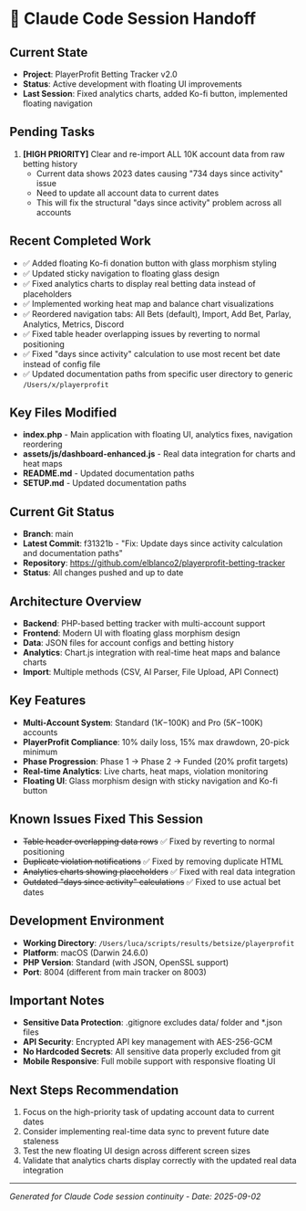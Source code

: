 # 🤖 Claude Code Session Handoff

## Current State
- **Project**: PlayerProfit Betting Tracker v2.0
- **Status**: Active development with floating UI improvements
- **Last Session**: Fixed analytics charts, added Ko-fi button, implemented floating navigation

## Pending Tasks
1. **[HIGH PRIORITY]** Clear and re-import ALL 10K account data from raw betting history
   - Current data shows 2023 dates causing "734 days since activity" issue
   - Need to update all account data to current dates
   - This will fix the structural "days since activity" problem across all accounts

## Recent Completed Work
- ✅ Added floating Ko-fi donation button with glass morphism styling
- ✅ Updated sticky navigation to floating glass design
- ✅ Fixed analytics charts to display real betting data instead of placeholders
- ✅ Implemented working heat map and balance chart visualizations
- ✅ Reordered navigation tabs: All Bets (default), Import, Add Bet, Parlay, Analytics, Metrics, Discord
- ✅ Fixed table header overlapping issues by reverting to normal positioning
- ✅ Fixed "days since activity" calculation to use most recent bet date instead of config file
- ✅ Updated documentation paths from specific user directory to generic `/Users/x/playerprofit`

## Key Files Modified
- **index.php** - Main application with floating UI, analytics fixes, navigation reordering
- **assets/js/dashboard-enhanced.js** - Real data integration for charts and heat maps
- **README.md** - Updated documentation paths
- **SETUP.md** - Updated documentation paths

## Current Git Status
- **Branch**: main
- **Latest Commit**: f31321b - "Fix: Update days since activity calculation and documentation paths"
- **Repository**: https://github.com/elblanco2/playerprofit-betting-tracker
- **Status**: All changes pushed and up to date

## Architecture Overview
- **Backend**: PHP-based betting tracker with multi-account support
- **Frontend**: Modern UI with floating glass morphism design
- **Data**: JSON files for account configs and betting history
- **Analytics**: Chart.js integration with real-time heat maps and balance charts
- **Import**: Multiple methods (CSV, AI Parser, File Upload, API Connect)

## Key Features
- **Multi-Account System**: Standard ($1K-$100K) and Pro ($5K-$100K) accounts
- **PlayerProfit Compliance**: 10% daily loss, 15% max drawdown, 20-pick minimum
- **Phase Progression**: Phase 1 → Phase 2 → Funded (20% profit targets)
- **Real-time Analytics**: Live charts, heat maps, violation monitoring
- **Floating UI**: Glass morphism design with sticky navigation and Ko-fi button

## Known Issues Fixed This Session
- ~~Table header overlapping data rows~~ ✅ Fixed by reverting to normal positioning
- ~~Duplicate violation notifications~~ ✅ Fixed by removing duplicate HTML
- ~~Analytics charts showing placeholders~~ ✅ Fixed with real data integration
- ~~Outdated "days since activity" calculations~~ ✅ Fixed to use actual bet dates

## Development Environment
- **Working Directory**: `/Users/luca/scripts/results/betsize/playerprofit`
- **Platform**: macOS (Darwin 24.6.0)
- **PHP Version**: Standard (with JSON, OpenSSL support)
- **Port**: 8004 (different from main tracker on 8003)

## Important Notes
- **Sensitive Data Protection**: .gitignore excludes data/ folder and *.json files
- **API Security**: Encrypted API key management with AES-256-GCM
- **No Hardcoded Secrets**: All sensitive data properly excluded from git
- **Mobile Responsive**: Full mobile support with responsive floating UI

## Next Steps Recommendation
1. Focus on the high-priority task of updating account data to current dates
2. Consider implementing real-time data sync to prevent future date staleness
3. Test the new floating UI design across different screen sizes
4. Validate that analytics charts display correctly with the updated real data integration

---
*Generated for Claude Code session continuity - Date: 2025-09-02*